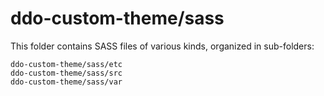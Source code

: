 # ddo-custom-theme/sass

This folder contains SASS files of various kinds, organized in sub-folders:

    ddo-custom-theme/sass/etc
    ddo-custom-theme/sass/src
    ddo-custom-theme/sass/var
